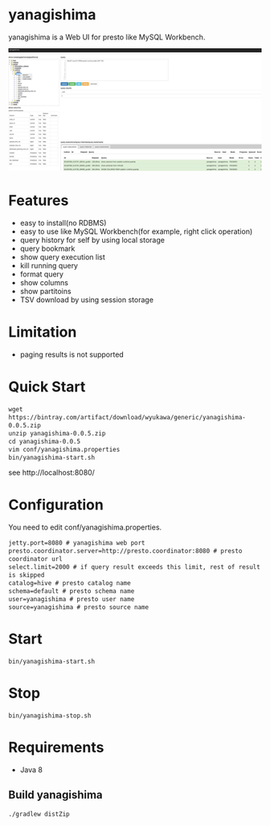 # yanagishima

yanagishima is a Web UI for presto like MySQL Workbench.

![yanagishima](screenshot/yanagishima.png)

# Features
* easy to install(no RDBMS)
* easy to use like MySQL Workbench(for example, right click operation)
* query history for self by using local storage
* query bookmark
* show query execution list
* kill running query
* format query
* show columns
* show partitoins
* TSV download by using session storage

# Limitation

* paging results is not supported

# Quick Start
```
wget https://bintray.com/artifact/download/wyukawa/generic/yanagishima-0.0.5.zip
unzip yanagishima-0.0.5.zip
cd yanagishima-0.0.5
vim conf/yanagishima.properties
bin/yanagishima-start.sh
```
see http://localhost:8080/

# Configuration

You need to edit conf/yanagishima.properties.

```
jetty.port=8080 # yanagishima web port
presto.coordinator.server=http://presto.coordinator:8080 # presto coordinator url
select.limit=2000 # if query result exceeds this limit, rest of result is skipped
catalog=hive # presto catalog name
schema=default # presto schema name
user=yanagishima # presto user name
source=yanagishima # presto source name
```

# Start
```
bin/yanagishima-start.sh
```

# Stop
```
bin/yanagishima-stop.sh
```

# Requirements

* Java 8

## Build yanagishima

```
./gradlew distZip
```
